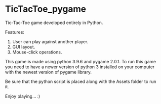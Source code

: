 # TicTacToe_pygame
Tic-Tac-Toe game developed entirely in Python.

Features:
1. User can play against another player.
2. GUI layout.
3. Mouse-click operations.

This game is made using python 3.9.6 and pygame 2.0.1. To run this game you need to have a newer version of python 3 installed on your computer with the newest version of pygame library.

Be sure that the python script is placed along with the Assets folder to run it.

Enjoy playing... :)
